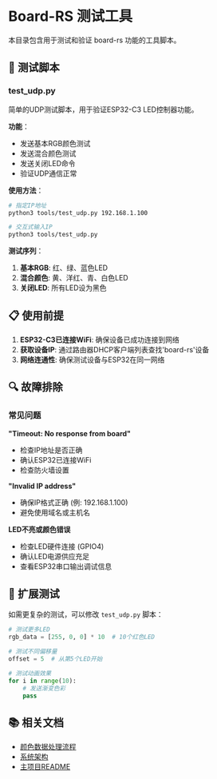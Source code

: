 # Board-RS 测试工具

本目录包含用于测试和验证 board-rs 功能的工具脚本。

## 🧪 测试脚本

### test_udp.py
简单的UDP测试脚本，用于验证ESP32-C3 LED控制器功能。

**功能**：
- 发送基本RGB颜色测试
- 发送混合颜色测试  
- 发送关闭LED命令
- 验证UDP通信正常

**使用方法**：
```bash
# 指定IP地址
python3 tools/test_udp.py 192.168.1.100

# 交互式输入IP
python3 tools/test_udp.py
```

**测试序列**：
1. **基本RGB**: 红、绿、蓝色LED
2. **混合颜色**: 黄、洋红、青、白色LED
3. **关闭LED**: 所有LED设为黑色

## 📋 使用前提

1. **ESP32-C3已连接WiFi**: 确保设备已成功连接到网络
2. **获取设备IP**: 通过路由器DHCP客户端列表查找'board-rs'设备
3. **网络连通性**: 确保测试设备与ESP32在同一网络

## 🔍 故障排除

### 常见问题

**"Timeout: No response from board"**
- 检查IP地址是否正确
- 确认ESP32已连接WiFi
- 检查防火墙设置

**"Invalid IP address"**
- 确保IP格式正确 (例: 192.168.1.100)
- 避免使用域名或主机名

**LED不亮或颜色错误**
- 检查LED硬件连接 (GPIO4)
- 确认LED电源供应充足
- 查看ESP32串口输出调试信息

## 🚀 扩展测试

如需更复杂的测试，可以修改 `test_udp.py` 脚本：

```python
# 测试更多LED
rgb_data = [255, 0, 0] * 10  # 10个红色LED

# 测试不同偏移量
offset = 5  # 从第5个LED开始

# 测试动画效果
for i in range(10):
    # 发送渐变色彩
    pass
```

## 📚 相关文档

- [颜色数据处理流程](../docs/COLOR_DATA_PROCESSING.md)
- [系统架构](../docs/ARCHITECTURE.md)
- [主项目README](../README.md)
